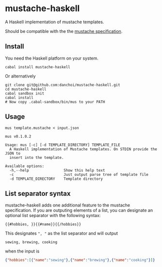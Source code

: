 # mustache-haskell

A Haskell implementation of mustache templates.

Should be compatible with the the [mustache
specification](http://mustache.github.io/mustache.5.html).


## Install

You need the Haskell platform on your system.

```
cabal install mustache-haskell
```

Or alternatively

``` 
git clone git@github.com:danchoi/mustache-haskell.git
cd mustache-haskell
cabal sandbox init
cabal install
# Now copy .cabal-sandbox/bin/mus to your PATH
```

## Usage

```
mus template.mustache < input.json
```

```
mus v0.1.0.2

Usage: mus [-c] [-d TEMPLATE_DIRECTORY] TEMPLATE_FILE
  A Haskell implementation of Mustache templates. On STDIN provide the JSON to
  insert into the template.

Available options:
  -h,--help                Show this help text
  -c                       Just output parse tree of template file
  -d TEMPLATE_DIRECTORY    Template directory
```

## List separator syntax

mustache-haskell adds one additional feature to the mustache specification.  If
you are outputing elements of a list, you can designate an optional list
separator with the following syntax:


```
{{#hobbies, }}{{#name}}{{/hobbies}}
```

This designates `", "` as the list separator and will output

```
sewing, brewing, cooking
```

when the input is 

```json
{"hobbies":[{"name":"sewing"},{"name":"brewing"},{"name":"cooking"}]}
```

